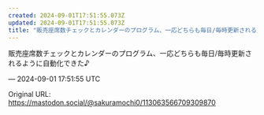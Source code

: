 ```yaml
---
created: 2024-09-01T17:51:55.073Z
updated: 2024-09-01T17:51:55.073Z
title: "販売座席数チェックとカレンダーのプログラム、一応どちらも毎日/毎時更新されるよう[...]"
---
```


<p>販売座席数チェックとカレンダーのプログラム、一応どちらも毎日/毎時更新されるように自動化できた♪</p>

&mdash; 2024-09-01 17:51:55 UTC

Original URL: https://mastodon.social/@sakuramochi0/113063566709309870
